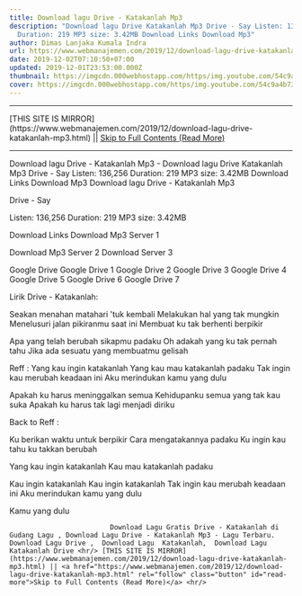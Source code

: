```yaml
---
title: Download lagu Drive - Katakanlah Mp3
description: "Download lagu Drive Katakanlah Mp3 Drive - Say Listen: 136,256
  Duration: 219 MP3 size: 3.42MB Download Links Download Mp3"
author: Dimas Lanjaka Kumala Indra
url: https://www.webmanajemen.com/2019/12/download-lagu-drive-katakanlah-mp3.html
date: 2019-12-02T07:10:50+07:00
updated: 2019-12-01T23:53:00.000Z
thumbnail: https://imgcdn.000webhostapp.com/https/img.youtube.com/54c9a4b73215e6ddbc3a2c574f6a7dd4.jpeg
cover: https://imgcdn.000webhostapp.com/https/img.youtube.com/54c9a4b73215e6ddbc3a2c574f6a7dd4.jpeg
---
```


<hr/> [THIS SITE IS MIRROR](https://www.webmanajemen.com/2019/12/download-lagu-drive-katakanlah-mp3.html) || <a href="https://www.webmanajemen.com/2019/12/download-lagu-drive-katakanlah-mp3.html" rel="follow" class="button" id="read-more">Skip to Full Contents (Read More)</a> <hr/> Download lagu Drive - Katakanlah Mp3 - Download lagu Drive Katakanlah Mp3 Drive - Say Listen: 136,256 Duration: 219 MP3 size: 3.42MB Download Links Download Mp3 Download lagu Drive - Katakanlah Mp3

  Drive - Say 

  Listen: 136,256 
  Duration: 219 
  MP3 size: 3.42MB 

  Download Links 
  Download Mp3 Server 1 

  Download Mp3 Server 2 
  Download Server 3 


  Google Drive   Google Drive 1 
  Google Drive 2 
  Google Drive 3 
  Google Drive 4 
  Google Drive 5 
  Google Drive 6 
  Google Drive 7 


                             
Lirik Drive - Katakanlah:
                             
Seakan menahan matahari 'tuk kembali
  Melakukan hal yang tak mungkin
  Menelusuri jalan pikiranmu saat ini
  Membuat ku tak berhenti berpikir
  
  Apa yang telah berubah sikapmu padaku
  Oh adakah yang ku tak pernah tahu
  Jika ada sesuatu yang membuatmu gelisah
  
  Reff :
  Yang kau ingin katakanlah
  Yang kau mau katakanlah padaku
  Tak ingin kau merubah keadaan ini
  Aku merindukan kamu yang dulu
  
  Apakah ku harus meninggalkan semua
  Kehidupanku semua yang tak kau suka
  Apakah ku harus tak lagi menjadi diriku
  
  Back to Reff :
  
  Ku berikan waktu untuk berpikir
  Cara mengatakannya padaku
  Ku ingin kau tahu ku takkan berubah
  
  Yang kau ingin katakanlah
  Kau mau katakanlah padaku
  
  Kau ingin katakanlah
  Kau ingin katakanlah
  Tak ingin kau merubah keadaan ini
  Aku merindukan kamu yang dulu
  
  Kamu yang dulu                                 
                                 
                             Download Lagu Gratis Drive - Katakanlah di Gudang Lagu , Download Lagu Drive - Katakanlah Mp3 - Lagu Terbaru.                                                         Download Lagu Drive ,  Download Lagu  Katakanlah,  Download Lagu  Katakanlah Drive <hr/> [THIS SITE IS MIRROR](https://www.webmanajemen.com/2019/12/download-lagu-drive-katakanlah-mp3.html) || <a href="https://www.webmanajemen.com/2019/12/download-lagu-drive-katakanlah-mp3.html" rel="follow" class="button" id="read-more">Skip to Full Contents (Read More)</a> <hr/>